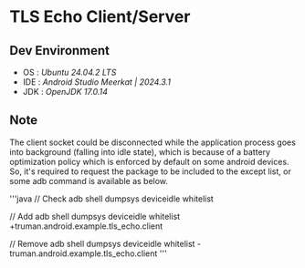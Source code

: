 
# TLS Echo Client/Server

## Dev Environment
- OS : _Ubuntu 24.04.2 LTS_
- IDE : _Android Studio Meerkat | 2024.3.1_
- JDK : _OpenJDK 17.0.14_

## Note
The client socket could be disconnected while the application process goes into background
(falling into idle state), which is because of a battery optimization policy which is enforced
by default on some android devices. So, it's required to request the package to be included
to the except list, or some adb command is available as below.

'''java
// Check
adb shell dumpsys deviceidle whitelist

// Add
adb shell dumpsys deviceidle whitelist +truman.android.example.tls_echo.client

// Remove
adb shell dumpsys deviceidle whitelist -truman.android.example.tls_echo.client
'''